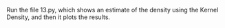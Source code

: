 Run the file 13.py, which shows an estimate of the density using the Kernel Density, and then it plots the results.
